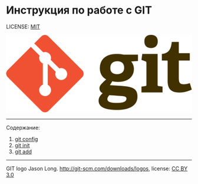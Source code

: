 # Инструкция по работе с GIT



LICENSE: [MIT](./license.md)

![](./assets/Git-logo.svg)

---
Содержание:

 1. [git config](./git%20config.md)
 2. [git init](./git%20init.md)
 3. [git add](./add.md)

---

GIT logo Jason Long. http://git-scm.com/downloads/logos, license: [CC BY 3.0](https://creativecommons.org/licenses/by/3.0/)